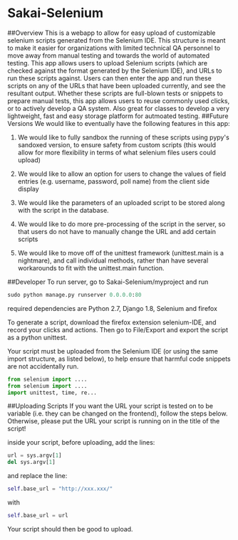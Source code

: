 # Sakai-Selenium

##Overview
This is a webapp to allow for easy upload of customizable selenium scripts generated from the Selenium IDE. This structure is meant to make it easier for organizations with limited technical QA personnel to move away from manual testing and towards the world of automated testing.
This app allows users to upload Selenium scripts (which are checked against the format generated by the Selenium IDE), and URLs to run these scripts against. 
Users can then enter the app and run these scripts on any of the URLs that have been uploaded currently, and see the resultant output. Whether these scripts are full-blown tests or snippets to prepare manual tests, this app allows users to reuse commonly used clicks, or to actively develop a QA system.
Also great for classes to develop a very lightweight, fast and easy storage platform for autmoated testing.
##Future Versions
We would like to eventually have the following features in this app:

1. We would like to fully sandbox the running of these scripts using pypy's sandoxed version, to ensure safety from custom scripts (this would allow for more flexibility in terms of what selenium files users could upload)

2. We would like to allow an option for users to change the values of field entries (e.g. username, password, poll name) from the client side display

3. We would like the parameters of an uploaded script to be stored along with the script in the database.

4. We would like to do more pre-processing of the script in the server, so that users do not have to manually change the URL and add certain scripts

5. We would like to move off of the unittest framework (unittest.main is a nightmare), and call individual methods, rather than have several workarounds to fit with the unittest.main function.

##Developer
To run server, go to Sakai-Selenium/myproject and run
```python
sudo python manage.py runserver 0.0.0.0:80
```
required dependencies are Python 2.7, Django 1.8, Selenium and firefox


To generate a script, download the firefox extension selenium-IDE, and record your clicks and actions.
Then go to File/Export and export the script as a python unittest.

Your script must be uploaded from the Selenium IDE (or using the same import structure, as listed below), to help ensure that harmful code snippets are not accidentally run.
```python
from selenium import ....
from selenium import ....
import unittest, time, re...
```

##Uploading Scripts
If you want the URL your script is tested on to be variable (i.e. they can be changed on the frontend), follow the steps below. 
Otherwise, please put the URL your script is running on in the title of the script!

inside your script, before uploading, add the lines:
```python
url = sys.argv[1]
del sys.argv[1]
```
and replace the line:
```python
self.base_url = "http://xxx.xxx/"
```
with 
```python
self.base_url = url
```


Your script should then be good to upload. 

